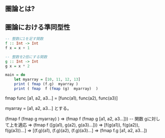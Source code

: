 


## 圏論とは?












## 圏論における準同型性



```hs
-- 整数に1を足す関数
f :: Int -> Int
f x = x + 1

-- 整数を2倍にする関数
g :: Int -> Int
g x = x * 2

main = do
    let myarray = [10, 11, 12, 13]
    print ( fmap (f.g)  myarray )
    print ( fmap  f (fmap (g)  myarray)  )
```




fmap func [a1, a2, a3...] = [func(a1), func(a2), func(a3)]


myarray = [a1, a2, a3...]
とする。

(fmap f (fmap g myarray) )
=> (fmap f (fmap g [a1, a2, a3...])) -- 関数 gに対して上を適応
=> (fmap f ([g(a1), g(a2), g(a3)...]))
=> [f(g(a1)), f(g(a2)), f(g(a3))...]
=> [(f.g)(a1),  (f.g)(a2), (f.g)(a3)...]
=> (fmap f.g [a1, a2, a3...])










